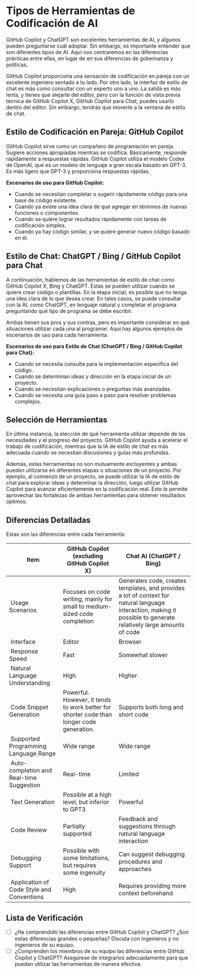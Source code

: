 # Tipos de Herramientas de Codificación de AI

GitHub Copilot y ChatGPT son excelentes herramientas de AI, y algunos pueden preguntarse cuál adoptar.
Sin embargo, es importante entender que son diferentes tipos de AI.
Aquí nos centraremos en las diferencias prácticas entre ellas, en lugar de en sus diferencias de gobernanza y políticas.

GitHub Copilot proporciona una sensación de codificación en pareja con un excelente ingeniero sentado a tu lado.
Por otro lado, la interfaz de estilo de chat es más como consultar con un experto uno a uno.
La salida es más lenta, y tienes que alejarte del editor, pero con la función de vista previa técnica de GitHub Copilot X, GitHub Copilot para Chat, puedes usarlo dentro del editor.
Sin embargo, tendrás que moverte a la ventana de estilo de chat.

## Estilo de Codificación en Pareja: GitHub Copilot

GitHub Copilot sirve como un compañero de programación en pareja.
Sugiere acciones apropiadas mientras se codifica.
Básicamente, responde rápidamente a respuestas rápidas.
GitHub Copilot utiliza el modelo Codex de OpenAI, que es un modelo de lenguaje a gran escala basado en GPT-3.
Es más ligero que GPT-3 y proporciona respuestas rápidas.

**Escenarios de uso para GitHub Copilot:**

- Cuando se necesitan completar o sugerir rápidamente código para una base de código existente.
- Cuando ya existe una idea clara de qué agregar en términos de nuevas funciones o componentes.
- Cuando se quiere lograr resultados rápidamente con tareas de codificación simples.
- Cuando ya hay código similar, y se quiere generar nuevo código basado en él.

## Estilo de Chat: ChatGPT / Bing / GitHub Copilot para Chat

A continuación, hablemos de las herramientas de estilo de chat como GitHub Copilot X, Bing y ChatGPT.
Estas se pueden utilizar cuando se quiere crear código o plantillas.
En la etapa inicial, es posible que no tenga una idea clara de lo que desea crear.
En tales casos, se puede consultar con la AI, como ChatGPT, en lenguaje natural y completar el programa preguntando qué tipo de programa se debe escribir.

Ambas tienen sus pros y sus contras, pero es importante considerar en qué situaciones utilizar cada una al programar.
Aquí hay algunos ejemplos de escenarios de uso para cada herramienta.

**Escenarios de uso para Estilo de Chat (ChatGPT / Bing / GitHub Copilot para Chat):**

- Cuando se necesita consulta para la implementación específica del código.
- Cuando se determinan ideas y dirección en la etapa inicial de un proyecto.
- Cuando se necesitan explicaciones o preguntas más avanzadas.
- Cuando se necesita una guía paso a paso para resolver problemas complejos.

## Selección de Herramientas

En última instancia, la elección de qué herramienta utilizar depende de las necesidades y el progreso del proyecto.
GitHub Copilot ayuda a acelerar el trabajo de codificación, mientras que la IA de estilo de chat es más adecuada cuando se necesitan discusiones y guías más profundas.

Además, estas herramientas no son mutuamente excluyentes y ambas pueden utilizarse en diferentes etapas o situaciones de un proyecto.
Por ejemplo, al comienzo de un proyecto, se puede utilizar la IA de estilo de chat para explorar ideas y determinar la dirección, luego utilizar GitHub Copilot para avanzar eficientemente en la codificación real.
Esto le permite aprovechar las fortalezas de ambas herramientas para obtener resultados óptimos.

## Diferencias Detalladas

Estas son las diferencias entre cada herramienta:

| Item   | GitHub Copilot (excluding GitHub Copilot X) | Chat AI (ChatGPT / Bing)  |
| ------------------- | ---------------------------------------- | ------------------------------------------------------- |
|  Usage Scenarios  | Focuses on code writing, mainly for small to medium-sized code completion | Generates code, creates templates, and provides a lot of context for natural language interaction, making it possible to generate relatively large amounts of code |
|  Interface  | Editor | Browser  |
|  Response Speed   | Fast | Somewhat slower  |
|  Natural Language Understanding | High | Higher |
|  Code Snippet Generation   | Powerful. However, it tends to work better for shorter code than longer code generation. | Supports both long and short code  |
|  Supported Programming Language Range   | Wide range  | Wide range  |
|  Auto-completion and Real-time Suggestion | Real-time  | Limited  |
|  Text Generation   | Possible at a high level, but inferior to GPT3 | Powerful  |
|  Code Review   | Partially supported  | Feedback and suggestions through natural language interaction |
|  Debugging Support  | Possible with some limitations, but requires some ingenuity | Can suggest debugging procedures and approaches   |
|  Application of Code Style and Conventions   | High | Requires providing more context beforehand |

## Lista de Verificación

- [ ] ¿Ha comprendido las diferencias entre GitHub Copilot y ChatGPT? ¿Son estas diferencias grandes o pequeñas? Discuta con ingenieros y no ingenieros de su equipo.
- [ ] ¿Comprenden los miembros de su equipo las diferencias entre GitHub Copilot y ChatGPT? Asegúrese de integrarlos adecuadamente para que puedan utilizar las herramientas de manera efectiva.

